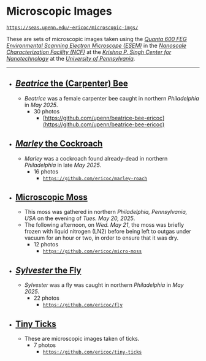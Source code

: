 
# Microscopic Images

[`https://seas.upenn.edu/~ericoc/microscopic-imgs/`](https://seas.upenn.edu/~ericoc/microscopic-imgs/)

These are sets of microscopic images taken using the [_Quanta 600 FEG Environmental Scanning Electron Microscope (ESEM)_](https://www.nano.upenn.edu/equipment/quanta-600-feg-esem/)
in the [_Nanoscale Characterization Facility (NCF)_](https://www.nano.upenn.edu/resources/nanoscale-characterization/)
at the [_Krishna P. Singh Center for Nanotechnology_](https://www.nano.upenn.edu/)
at the [_University of Pennsylvania_](https://www.upenn.edu/).

---

- ## [_Beatrice_ the (Carpenter) Bee](https://www.seas.upenn.edu/~ericoc/bee/)
  - _Beatrice_ was a female carpenter bee caught in northern _Philadelphia_ in _May 2025_.
    - 30 photos
      - [https://github.com/upenn/beatrice-bee-ericoc](https://github.com/upenn/beatrice-bee-ericoc)

- ## [_Marley_ the Cockroach](https://www.seas.upenn.edu/~ericoc/roach/)
  - _Marley_ was a cockroach found already-dead in northern _Philadelphia_ in late _May 2025_.
    - 16 photos
      - [`https://github.com/ericoc/marley-roach`](https://github.com/ericoc/marley-roach)

- ## [Microscopic Moss](https://www.seas.upenn.edu/~ericoc/moss/)
  - This moss was gathered in northern _Philadelphia, Pennsylvania, USA_ on the evening of _Tues. May 20, 2025_.
  - The following afternoon, on _Wed. May 21_, the moss was briefly frozen with liquid nitrogen (LN2) before being left to outgas under vacuum for an hour or two, in order to ensure that it was dry.
    - 12 photos
      - [`https://github.com/ericoc/micro-moss`](https://github.com/ericoc/micro-moss)

- ## [_Sylvester_ the Fly](https://www.seas.upenn.edu/~ericoc/fly/)
  - _Sylvester_ was a fly was caught in northern _Philadelphia_ in _May 2025_.
    - 22 photos
      - [`https://github.com/ericoc/fly`](https://github.com/ericoc/fly)

- ## [Tiny Ticks](https://www.seas.upenn.edu/~ericoc/ticks/)
  - These are microscopic images taken of ticks.
    - 7 photos
      - [`https://github.com/ericoc/tiny-ticks`](https://github.com/ericoc/tiny-ticks)

